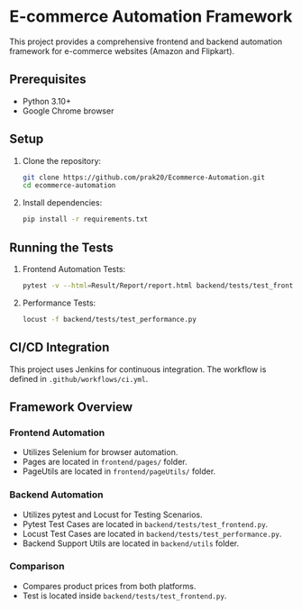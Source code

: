 # E-commerce Automation Framework

This project provides a comprehensive frontend and backend automation framework for e-commerce websites (Amazon and Flipkart).

## Prerequisites

- Python 3.10+
- Google Chrome browser

## Setup

1. Clone the repository:
    ```sh
    git clone https://github.com/prak20/Ecommerce-Automation.git
    cd ecommerce-automation
    ```

2. Install dependencies:
    ```sh
    pip install -r requirements.txt
    ```

## Running the Tests

1. Frontend Automation Tests:
    ```sh
    pytest -v --html=Result/Report/report.html backend/tests/test_frontend.py
    ```

2. Performance Tests:
    ```sh
   locust -f backend/tests/test_performance.py    
   ```

## CI/CD Integration

This project uses Jenkins for continuous integration. The workflow is defined in `.github/workflows/ci.yml`.

## Framework Overview

### Frontend Automation

- Utilizes Selenium for browser automation.
- Pages are located in `frontend/pages/` folder.
- PageUtils are located in `frontend/pageUtils/` folder.

### Backend Automation

- Utilizes pytest and Locust for Testing Scenarios.
- Pytest Test Cases are located in `backend/tests/test_frontend.py`.
- Locust Test Cases are located in `backend/tests/test_performance.py`.
- Backend Support Utils are located in `backend/utils` folder.

### Comparison

- Compares product prices from both platforms.
- Test is located inside `backend/tests/test_frontend.py`.